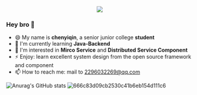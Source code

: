 <h1 align="center"> <a href="https://sunguoqi.com/"> <img src="https://readme-typing-svg.herokuapp.com/?lines=System.out.println();Wish%20you%20all%20the%20best!;&center=true&size=27"> </a> </h1>

### Hey bro 👋

<!--
**Daydreamer-ia/Daydreamer-ia** is a ✨ _special_ ✨ repository because its `README.md` (this file) appears on your GitHub profile.

Here are some ideas to get you started:

- 🔭 I’m currently working on ...
- 🌱 I’m currently learning ...
- 👯 I’m looking to collaborate on ...
- 🤔 I’m looking for help with ...
- 💬 Ask me about ...
- 📫 How to reach me: ...
- 😄 Pronouns: ...
- ⚡ Fun fact: ...
-->

- 😄 My name is **chenyiqin**, a senior junior college **student**
- 🔭 I'm currently learning **Java-Backend**
- 📖 I'm interested in **Mirco Service** and **Distributed Service Component**
- ⚡ Enjoy: learn excellent system design from the open source framework and component
- 📫 How to reach me: mail to 2296032269@qq.com

![Anurag's GitHub stats](https://github-readme-stats.vercel.app/api?username=Daydreamer-ia&show_icons=true&theme=tokyonight)
![666c83d09cb2530c41b6eb154d111c6](https://github.com/Daydreamer-ia/Daydreamer-ia/assets/83362909/f6f48db6-469c-4e98-acd3-531b7a8d6b86)


